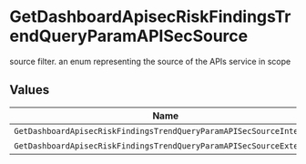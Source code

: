 # GetDashboardApisecRiskFindingsTrendQueryParamAPISecSource

source filter. an enum representing the source of the APIs service in scope


## Values

| Name                                                                | Value                                                               |
| ------------------------------------------------------------------- | ------------------------------------------------------------------- |
| `GetDashboardApisecRiskFindingsTrendQueryParamAPISecSourceInternal` | INTERNAL                                                            |
| `GetDashboardApisecRiskFindingsTrendQueryParamAPISecSourceExternal` | EXTERNAL                                                            |